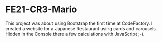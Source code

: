 # FE21-CR3-Mario

This project was about using Bootstrap the first time at CodeFactory. I created a website for a Japanese Restaurant using cards and carousels. Hidden in the Console there a few calculations with JavaScript ;-).
